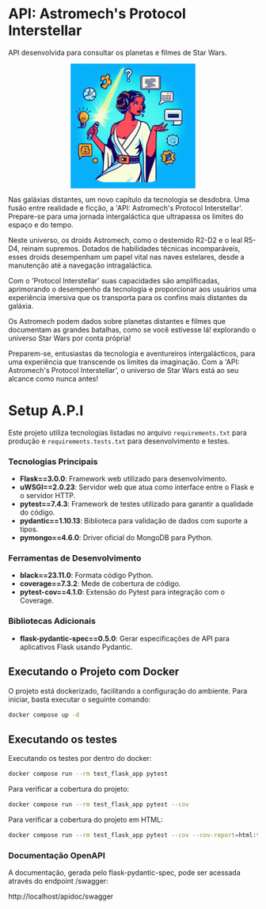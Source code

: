 # API: Astromech's Protocol Interstellar

API desenvolvida para consultar os planetas e filmes de Star Wars.

<div align="center">
    <img width="50%" title="ByBing" src="sw.jpeg" align="center"/>
</div>


Nas galáxias distantes, um novo capítulo da tecnologia se desdobra. Uma fusão entre realidade e ficção, a 'API: Astromech's Protocol Interstellar'. Prepare-se para uma jornada intergaláctica que ultrapassa os limites do espaço e do tempo.

Neste universo, os droids Astromech, como o destemido R2-D2 e o leal R5-D4, reinam supremos. Dotados de habilidades técnicas incomparáveis, esses droids desempenham um papel vital nas naves estelares, desde a manutenção até a navegação intragaláctica. 

Com o 'Protocol Interstellar' suas capacidades são amplificadas, aprimorando o desempenho da tecnologia e proporcionar aos usuários uma experiência imersiva que os transporta para os confins mais distantes da galáxia.

Os Astromech podem dados sobre planetas distantes e filmes que documentam as grandes batalhas, como se você estivesse lá! explorando o universo Star Wars por conta própria!

Preparem-se, entusiastas da tecnologia e aventureiros intergalácticos, para uma experiência que transcende os limites da imaginação. Com a 'API: Astromech's Protocol Interstellar', o universo de Star Wars está ao seu alcance como nunca antes!


# Setup A.P.I

Este projeto utiliza tecnologias listadas no arquivo `requirements.txt` para produção e `requirements.tests.txt` para desenvolvimento e testes.

### Tecnologias Principais

- **Flask==3.0.0**: Framework web utilizado para desenvolvimento.
- **uWSGI==2.0.23**: Servidor web que atua como interface entre o Flask e o servidor HTTP.
- **pytest==7.4.3**: Framework de testes utilizado para garantir a qualidade do código.
- **pydantic==1.10.13**: Biblioteca para validação de dados com suporte a tipos.
- **pymongo==4.6.0**: Driver oficial do MongoDB para Python.

### Ferramentas de Desenvolvimento

- **black==23.11.0**: Formata código Python.
- **coverage==7.3.2**: Mede de cobertura de código.
- **pytest-cov==4.1.0**: Extensão do Pytest para integração com o Coverage.

### Bibliotecas Adicionais

- **flask-pydantic-spec==0.5.0**: Gerar especificações de API para aplicativos Flask usando Pydantic.


## Executando o Projeto com Docker

O projeto está dockerizado, facilitando a configuração do ambiente. Para iniciar, basta executar o seguinte comando:

```bash
docker compose up -d
```

## Executando os testes

Executando os testes por dentro do docker:

```bash
docker compose run --rm test_flask_app pytest
```

Para verificar a cobertura do projeto:

```bash
docker compose run --rm test_flask_app pytest --cov
```

Para verificar a cobertura do projeto em HTML:


```bash
docker compose run --rm test_flask_app pytest --cov --cov-report=html:tests/html_dir
```

### Documentação OpenAPI

A documentação, gerada pelo flask-pydantic-spec, pode ser acessada através do endpoint /swagger:

http://localhost/apidoc/swagger


